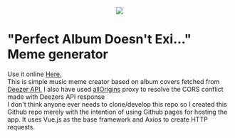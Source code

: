 <p align="center">
	<img src="https://raw.githubusercontent.com/devdana/PerfectAlbum/main/Sample.png"/>
</p>
<h1>"Perfect Album Doesn't Exi..." Meme generator</h1>
<p>Use it online <a href="https://devdana.github.io/PerfectAlbum/">Here.</a>
</br>
This is simple music meme creator based on album covers fetched from <a href="https://www.deezer.com/en/">Deezer API.</a>
I also have used <a href="https://allorigins.win/">allOrigins</a> proxy to resolve the CORS conflict made with Deezers API response
</br>
I don't think anyone ever needs to clone/develop this repo so I created this Github repo merely with the intention of using Github pages for hosting the app. It uses Vue.js as the base framework and Axios to create HTTP requests. 
</p>